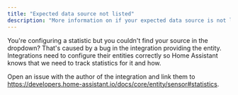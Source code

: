 ```yaml
---
title: "Expected data source not listed"
description: "More information on if your expected data source is not listed."
---
```


You're configuring a statistic but you couldn't find your source in the dropdown? That's caused by a bug in the integration providing the entity. Integrations need to configure their entities correctly so Home Assistant knows that we need to track statistics for it and how.

Open an issue with the author of the integration and link them to https://developers.home-assistant.io/docs/core/entity/sensor#statistics.
